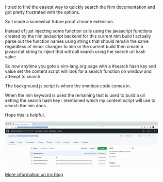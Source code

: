 I tried to find the easiest way to quickly search the Nim documentation and got pretty frustrated with the options.

So I made a somewhat future proof chrome extension.

Instead of just injecting some function calls using the javascript functions created by the nim javascript backend for this current nim build I actually parse out the function names using strings that should remain the same regardless of minor changes to nim or the current build then create a javascript string to inject that will call search using the search url hash value.

So now anytime you goto a nim-lang.org page with a #search hash key and value set the content script will look for a search function on window and attempt to search.

The background.js script is where the omnibox code comes in.

When the nim keyword is used the remaining text is used to build a url setting the search hash key I mentioned which my content script will use to search the nim docs.

Hope this is helpful.


![Animated gif showing usage of the chrome plugin](usage.gif)


[More information on my blog](https://bradbarrows.com/post/chromesearchextension)
